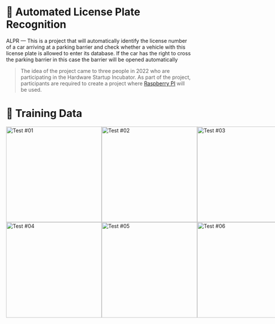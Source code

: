 # 🚗 Automated License Plate Recognition

ALPR — This is a project that will automatically identify the license number of a car arriving at a parking barrier and check whether a vehicle with this license plate is allowed to enter its database. If the car has the right to cross the parking barrier in this case the barrier will be opened automatically


> The idea of the project came to three people in 2022 who are participating in the Hardware Startup Incubator. As part of the project, participants are required to create a project where [Raspberry PI](https://www.raspberrypi.com/products/raspberry-pi-4-model-b/) will be used.





# 🧠 Training Data
<div style="display:flex">
  <img src="https://i.imgur.com/MlWifi9.png" alt="Test #01" width="260px" />
  <img src="https://i.imgur.com/bNbUpvk.png" alt="Test #02" width="260px" />
  <img src="https://i.imgur.com/gEIak56.png" alt="Test #03" width="260px" />
</div>
<div style="display:flex">
  <img src="https://i.imgur.com/QMbYMkD.png" alt="Test #04" width="260px" /> 
  <img src="https://i.imgur.com/DWcRd12.png" alt="Test #05" width="260px" /> 
  <img src="https://i.imgur.com/F8B7SJm.png" alt="Test #06" width="260px" /> 
</div>


